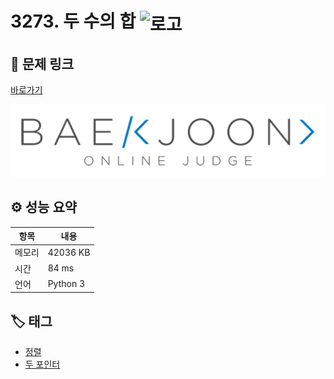 # 3273. 두 수의 합 <img src="https://d2gd6pc034wcta.cloudfront.net/tier/8.svg" alt="로고" height="32" style="vertical-align: middle;" />

## 🔗 문제 링크

[바로가기](https://www.acmicpc.net/problem/3273)

![백준 로고](../../images/boj.png)

## ⚙️ 성능 요약

| 항목   | 내용     |
| ------ | -------- |
| 메모리 | 42036 KB |
| 시간   | 84 ms    |
| 언어   | Python 3 |

## 🏷️ 태그

- [정렬](https://www.acmicpc.net/problemset?sort=ac_desc&algo=97)
- [두 포인터](https://www.acmicpc.net/problemset?sort=ac_desc&algo=80)
